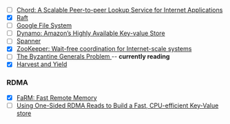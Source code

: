 - [ ] [Chord: A Scalable Peer-to-peer Lookup Service for Internet Applications](https://pdos.csail.mit.edu/papers/chord:sigcomm01/chord_sigcomm.pdf)
- [x] [Raft](https://raft.github.io/)
- [ ] [Google File System](https://static.googleusercontent.com/media/research.google.com/en//archive/gfs-sosp2003.pdf)
- [ ] [Dynamo: Amazon’s Highly Available Key-value Store](https://www.allthingsdistributed.com/files/amazon-dynamo-sosp2007.pdf)
- [ ] [Spanner](https://static.googleusercontent.com/media/research.google.com/en//archive/spanner-osdi2012.pdf)
- [x] [ZooKeeper: Wait-free coordination for Internet-scale systems](https://www.usenix.org/legacy/event/usenix10/tech/full_papers/Hunt.pdf)
- [ ] [The Byzantine Generals Problem ](http://www.cs.cornell.edu/courses/cs614/2004sp/papers/LSP82.pdf) -- **currently reading**
- [x] [Harvest and Yield](https://pdfs.semanticscholar.org/5015/8bc1a8a67295ab7bce0550886a9859000dc2.pdf)

### RDMA

- [x] [FaRM: Fast Remote Memory](https://www.usenix.org/system/files/conference/nsdi14/nsdi14-paper-dragojevic.pdf)
- [ ] [Using One-Sided RDMA Reads to Build a Fast, CPU-efficient Key-Value store](https://www.usenix.org/system/files/conference/atc13/atc13-mitchell.pdf)
